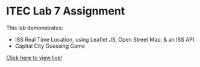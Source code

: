 # ITEC Lab 7 Assignment
This lab demonstrates:
<ul>
    <li>ISS Real Time Location, using Leaflet JS, Open Street Map, & an ISS API</li>
    <li>Capital City Guessing Game</li>
</ul>

<a href="https://myverdict.github.io/ITEC-lab7-assignment/">
    Click here to view live!
</a>
